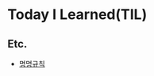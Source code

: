 # Today I Learned(TIL)


## Etc.
- [명명규칙](https://github.com/Jammini/TIL/blob/master/etc/%EB%AA%85%EB%AA%85%EA%B7%9C%EC%B9%99.md)
